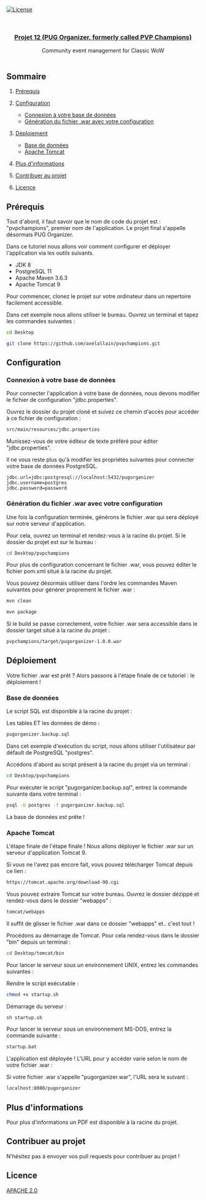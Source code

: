 [![License](https://img.shields.io/badge/License-Apache%202.0-blue.svg)](https://opensource.org/licenses/Apache-2.0)

<!-- LOGO DU PROJET -->
<br />
<p align="center">
  <a href="https://github.com/axelallain/pvpchampions">
    <h3 align="center">Projet 12 (PUG Organizer, formerly called PVP Champions)</h3>
  </a>

  <p align="center">
    Community event management for Classic WoW
    <br />
    <br />
  </p>
</p>



<!-- SOMMAIRE -->
## Sommaire

1. [Prérequis](#prérequis)
2. [Configuration](#configuration)
    * [Connexion à votre base de données](#connexion-à-votre-base-de-données)
    * [Génération du fichier .war avec votre configuration](#génération-du-fichier-war-avec-votre-configuration) 
    
3. [Déploiement](#déploiement)
    * [Base de données](#base-de-données)
    * [Apache Tomcat](#apache-tomcat)
    
4. [Plus d'informations](#plus-dinformations)

5. [Contribuer au projet](#contribuer-au-projet)

6. [Licence](#licence)

<!-- PRÉREQUIS -->
## Prérequis

Tout d'abord, il faut savoir que le nom de code du projet est : "pvpchampions", premier nom de l'application.
Le projet final s'appelle désormais PUG Organizer.

Dans ce tutoriel nous allons voir comment configurer et déployer l'application via les outils suivants.

* JDK 8
* PostgreSQL 11
* Apache Maven 3.6.3
* Apache Tomcat 9

Pour commencer, clonez le projet sur votre ordinateur dans un repertoire facilement accessible.

Dans cet exemple nous allons utiliser le bureau. Ouvrez un terminal et tapez les commandes suivantes :

```sh
cd Desktop
```
```sh
git clone https://github.com/axelallain/pvpchampions.git
```

<!-- CONFIGURATION -->
## Configuration

### Connexion à votre base de données

Pour connecter l'application à votre base de données, nous devons modifier le fichier de configuration "jdbc.properties".

Ouvrez le dossier du projet cloné et suivez ce chemin d'accès pour accéder à ce fichier de configuration :
```sh
src/main/resources/jdbc.properties
```
Munissez-vous de votre éditeur de texte préféré pour éditer "jdbc.properties".

Il ne vous reste plus qu'à modifier les propriétés suivantes pour connecter votre base de données PostgreSQL.
```properties
jdbc.url=jdbc:postgresql://localhost:5432/pugorganizer
jdbc.username=postgres
jdbc.password=password
```

### Génération du fichier .war avec votre configuration

Une fois la configuration terminée, générons le fichier .war qui sera déployé sur notre serveur d'application.

Pour cela, ouvrez un terminal et rendez-vous à la racine du projet. Si le dossier du projet est sur le bureau :
```sh
cd Desktop/pvpchampions
```

Pour plus de configuration concernant le fichier .war, vous pouvez éditer le fichier pom.xml situé à la racine du projet.

Vous pouvez désormais utiliser dans l'ordre les commandes Maven suivantes pour générer proprement le fichier .war :
```sh
mvn clean
```
```sh
mvn package
```

Si le build se passe correctement, votre fichier .war sera accessible dans le dossier target situé à la racine du projet :
```sh
pvpchampions/target/pugorganizer-1.0.0.war
```

<!-- DÉPLOIEMENT -->
## Déploiement

Votre fichier .war est prêt ? Alors passons à l'étape finale de ce tutoriel : le déploiement !

### Base de données

Le script SQL est disponible à la racine du projet :

Les tables ET les données de démo :
```sh
pugorganizer.backup.sql
```

Dans cet exemple d'exécution du script, nous allons utiliser l'utilisateur par défault de PostgreSQL "postgres".

Accédons d'abord au script présent à la racine du projet via un terminal :
```sh
cd Desktop/pvpchampions
```

Pour exécuter le script "pugorganizer.backup.sql", entrez la commande suivante dans votre terminal :

```sh
psql -U postgres -f pugorganizer.backup.sql
```

La base de données est prête !

### Apache Tomcat

L'étape finale de l'étape finale ! Nous allons déployer le fichier .war sur un serveur d'application Tomcat 9.

Si vous ne l'avez pas encore fait, vous pouvez télécharger Tomcat depuis ce lien :
```sh
https://tomcat.apache.org/download-90.cgi
```

Vous pouvez extraire Tomcat sur votre bureau. Ouvrez le dossier dézippé et rendez-vous dans le dossier "webapps" :
```sh
tomcat/webapps
```

Il suffit de glisser le fichier .war dans ce dossier "webapps" et.. c'est tout !

Procédons au démarrage de Tomcat. Pour cela rendez-vous dans le dossier "bin" depuis un terminal :
```sh
cd Desktop/tomcat/bin
```

Pour lancer le serveur sous un environnement UNIX, entrez les commandes suivantes :

Rendre le script exécutable :
```sh
chmod +x startup.sh
```

Démarrage du serveur :
```sh
sh startup.sh
```

Pour lancer le serveur sous un environnement MS-DOS, entrez la commande suivante :
```sh
startup.bat
```

L'application est déployée ! L'URL pour y accéder varie selon le nom de votre fichier .war :

Si votre fichier .war s'appelle "pugorganizer.war", l'URL sera le suivant :
```sh
localhost:8080/pugorganizer
```

<!-- PLUS D'INFORMATIONS -->
## Plus d'informations

Pour plus d'informations un PDF est disponible à la racine du projet.

## Contribuer au projet

N'hésitez pas à envoyer vos pull requests pour contribuer au projet !

## Licence

[APACHE 2.0](https://github.com/axelallain/pvpchampions/blob/master/LICENSE)
